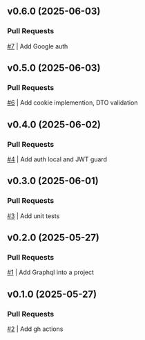 ## v0.6.0 (2025-06-03)

### Pull Requests
[#7](https://github.com/RafaelMoro/nest-demo/pull/7) | Add Google auth


## v0.5.0 (2025-06-03)

### Pull Requests
[#6](https://github.com/RafaelMoro/nest-demo/pull/6) | Add cookie implemention, DTO validation


## v0.4.0 (2025-06-02)

### Pull Requests
[#4](https://github.com/RafaelMoro/nest-demo/pull/4) | Add auth local and JWT guard


## v0.3.0 (2025-06-01)

### Pull Requests
[#3](https://github.com/RafaelMoro/nest-demo/pull/3) | Add unit tests


## v0.2.0 (2025-05-27)

### Pull Requests
[#1](https://github.com/RafaelMoro/nest-demo/pull/1) | Add Graphql into a project


## v0.1.0 (2025-05-27)

### Pull Requests
[#2](https://github.com/RafaelMoro/nest-demo/pull/2) | Add gh actions
